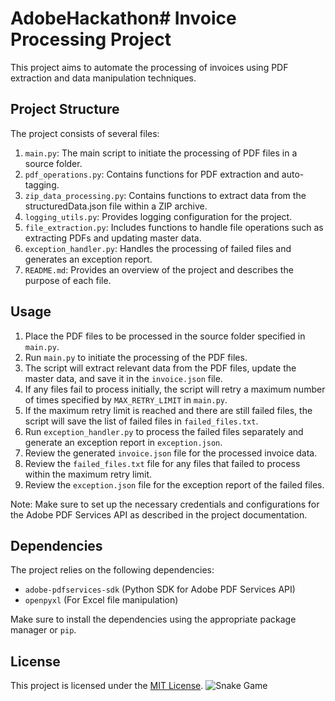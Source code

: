 # AdobeHackathon# Invoice Processing Project

This project aims to automate the processing of invoices using PDF extraction and data manipulation techniques.

## Project Structure

The project consists of several files:

1. `main.py`: The main script to initiate the processing of PDF files in a source folder.
2. `pdf_operations.py`: Contains functions for PDF extraction and auto-tagging.
3. `zip_data_processing.py`: Contains functions to extract data from the structuredData.json file within a ZIP archive.
4. `logging_utils.py`: Provides logging configuration for the project.
5. `file_extraction.py`: Includes functions to handle file operations such as extracting PDFs and updating master data.
6. `exception_handler.py`: Handles the processing of failed files and generates an exception report.
7. `README.md`: Provides an overview of the project and describes the purpose of each file.

## Usage

1. Place the PDF files to be processed in the source folder specified in `main.py`.
2. Run `main.py` to initiate the processing of the PDF files.
3. The script will extract relevant data from the PDF files, update the master data, and save it in the `invoice.json` file.
4. If any files fail to process initially, the script will retry a maximum number of times specified by `MAX_RETRY_LIMIT` in `main.py`.
5. If the maximum retry limit is reached and there are still failed files, the script will save the list of failed files in `failed_files.txt`.
6. Run `exception_handler.py` to process the failed files separately and generate an exception report in `exception.json`.
7. Review the generated `invoice.json` file for the processed invoice data.
8. Review the `failed_files.txt` file for any files that failed to process within the maximum retry limit.
9. Review the `exception.json` file for the exception report of the failed files.

Note: Make sure to set up the necessary credentials and configurations for the Adobe PDF Services API as described in the project documentation.

## Dependencies

The project relies on the following dependencies:

- `adobe-pdfservices-sdk` (Python SDK for Adobe PDF Services API)
- `openpyxl` (For Excel file manipulation)

Make sure to install the dependencies using the appropriate package manager or `pip`.

## License

This project is licensed under the [MIT License](LICENSE).
![Snake Game](https://raw.githubusercontent.com/trinib/trinib/snake/github-contribution-grid-snake-dark.svg)
